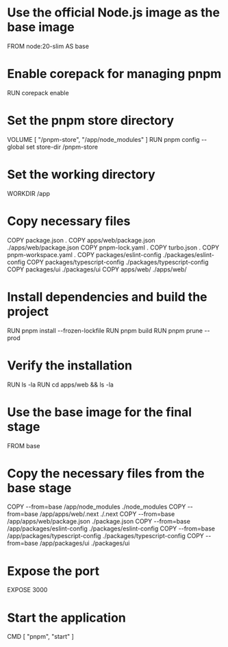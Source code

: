 # Use the official Node.js image as the base image
FROM node:20-slim AS base

# Enable corepack for managing pnpm
RUN corepack enable

# Set the pnpm store directory
VOLUME [ "/pnpm-store", "/app/node_modules" ]
RUN pnpm config --global set store-dir /pnpm-store

# Set the working directory
WORKDIR /app

# Copy necessary files
COPY package.json .
COPY apps/web/package.json ./apps/web/package.json
COPY pnpm-lock.yaml .
COPY turbo.json .
COPY pnpm-workspace.yaml .
COPY packages/eslint-config ./packages/eslint-config
COPY packages/typescript-config ./packages/typescript-config
COPY packages/ui ./packages/ui
COPY apps/web/ ./apps/web/

# Install dependencies and build the project
RUN pnpm install --frozen-lockfile
RUN pnpm build
RUN pnpm prune --prod

# Verify the installation
RUN ls -la
RUN cd apps/web && ls -la

# Use the base image for the final stage
FROM base

# Copy the necessary files from the base stage
COPY --from=base /app/node_modules ./node_modules
COPY --from=base /app/apps/web/.next ./.next
COPY --from=base /app/apps/web/package.json ./package.json
COPY --from=base /app/packages/eslint-config ./packages/eslint-config
COPY --from=base /app/packages/typescript-config ./packages/typescript-config
COPY --from=base /app/packages/ui ./packages/ui

# Expose the port
EXPOSE 3000

# Start the application
CMD [ "pnpm", "start" ]
